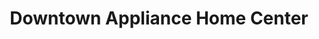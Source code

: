 ---
title: "Downtown Appliance Home Center"
url: /columbia/downtown-appliance-home-center/
shop: appliance
---